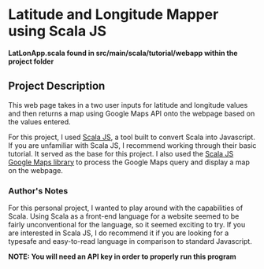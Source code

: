 # Latitude and Longitude Mapper using Scala JS

**LatLonApp.scala  found in src/main/scala/tutorial/webapp within the project folder**


## Project Description

This web page takes in a two user inputs for latitude and longitude values and then returns a map using Google Maps API onto the webpage based on the values entered. 

For this project, I used [Scala JS](https://www.scala-js.org/), a tool built to convert Scala into Javascript. If you are unfamiliar with Scala JS, I recommend working through their basic tutorial. It served as the base for this project. I also used the [Scala JS Google Maps library](https://github.com/coreyauger/scalajs-google-maps) to process the Google Maps query and display a map on the webpage. 


### Author's Notes
For this personal project, I wanted to play around with the capabilities of Scala. Using Scala as a front-end language for a website seemed to be fairly unconventional for the language, so it seemed exciting to try. If you are interested in Scala JS, I do recommend it if you are looking for a typesafe and easy-to-read language in comparison to standard Javascript.

**NOTE: You will need an API key in order to properly run this program**
